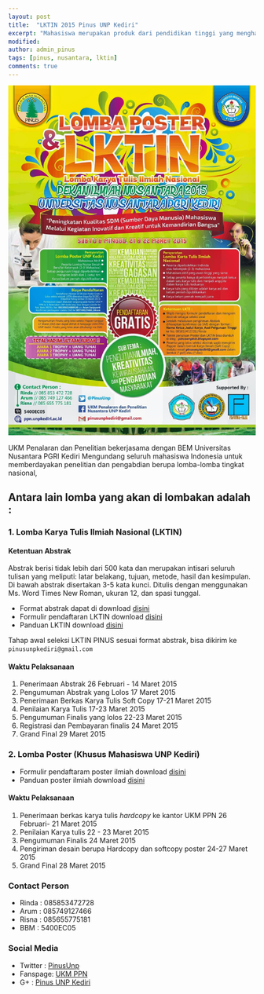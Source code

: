 ```yaml
---
layout: post
title:  "LKTIN 2015 Pinus UNP Kediri"
excerpt: "Mahasiswa merupakan produk dari pendidikan tinggi yang menghasilkan lulusan yang mempunyai sikap kecendekiawanan. Sikap tersebut meliputi sikap sebagai penemu, pemadu, penerap, serta sebagai pengembang IPTEKS. Untuk itu, mahasiswa yang merupakan salah satu kelompok masyarakat ilmiah harus mempunyai ciri kehidupan akademis yang dinamis."
modified: 
author: admin_pinus
tags: [pinus, nusantara, lktin]
comments: true
---
```



![Poster](../images/lktin-pinus-lq.jpg)

UKM Penalaran dan Penelitian bekerjasama dengan BEM Universitas Nusantara PGRI Kediri Mengundang seluruh mahasiswa Indonesia untuk memberdayakan penelitian dan pengabdian berupa lomba-lomba tingkat nasional,

## Antara lain lomba yang akan di lombakan adalah :

### 1. Lomba Karya Tulis Ilmiah Nasional (LKTIN)

#### Ketentuan Abstrak

Abstrak berisi tidak lebih dari 500 kata dan merupakan intisari seluruh tulisan yang meliputi: latar belakang, tujuan, metode, hasil dan kesimpulan. Di bawah abstrak disertakan 3-5 kata kunci. Ditulis dengan menggunakan Ms. Word Times New Roman, ukuran 12, dan spasi tunggal.

- Format abstrak dapat di download [disini](/files/pedoman-abstrak.pdf)
- Formulir pendaftaran LKTIN download [disini](/files/formulir-lktin.docx)
- Panduan LKTIN download [disini](/files/panduan-lktin-pinus.pdf)

Tahap awal seleksi LKTIN PINUS sesuai format abstrak, bisa dikirim ke `pinusunpkediri@gmail.com`

#### Waktu Pelaksanaan

1. Penerimaan Abstrak 26 Februari - 14 Maret 2015
1. Pengumuman Abstrak yang Lolos  17 Maret 2015
1. Penerimaan Berkas Karya Tulis Soft Copy 17-21 Maret 2015
1. Penilaian Karya Tulis 17-23 Maret 2015
1. Pengumuman Finalis yang lolos 22-23 Maret 2015
1. Registrasi dan Pembayaran finalis 24 Maret 2015
1. Grand Final 29 Maret 2015

### 2. Lomba Poster (Khusus Mahasiswa UNP Kediri)

* Formulir pendaftaram poster ilmiah download [disini](/files/formulir-poster.docx)
* Panduan poster ilmiah download [disini](https://www.dropbox.com/s/j5ltfuily54w3sn/PANDUAN%20Lomba%20Poster%20Ilmiah%20PINUS%202015(2).rar?dl=0)

#### Waktu Pelaksanaan

1. Penerimaan berkas karya tulis *hardcopy* ke kantor UKM PPN 26 Februari- 21 Maret 2015
1. Penilaian Karya tulis 22 - 23 Maret 2015
1. Pengumuman Finalis 24 Maret 2015
1. Pengiriman desain berupa Hardcopy dan softcopy poster 24-27 Maret 2015
1. Grand Final 28 Maret 2015

### Contact Person

* Rinda : 085853472728
* Arum 	: 085749127466
* Risna : 085655775181
* BBM 	: 5400EC05

### Social Media

- Twitter : [PinusUnp](https://twitter.com/PinusUnp)
- Fanspage: [UKM PPN](https://www.facebook.com/ukm.ppn.unpkediri)
- G+		: [Pinus UNP Kediri](https://plus.google.com/114241305927942929604)

